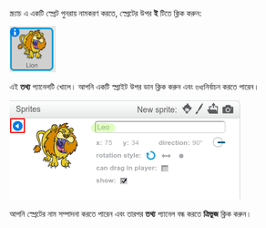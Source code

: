 স্ক্র্যাচ এ একটি স্প্রেট পুনরায় নামকরণ করতে, স্প্রেটের উপর **ই** টিতে ক্লিক করুন:

![স্ক্রিনশট](images/rename-info.png)

এই **তথ্য** প্যানেলটি খোলে। আপনি একটি স্প্রাইট উপর ডান ক্লিক করুন এবং `তথ্য`নির্বাচন করতে পারেন।

![স্ক্রিনশট](images/rename-change.png)

আপনি স্প্রেটের নাম সম্পাদনা করতে পারেন এবং তারপর **তথ্য** প্যানেল বন্ধ করতে **ত্রিভুজ** ক্লিক করুন।